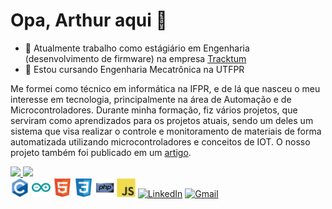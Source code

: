 # Opa, Arthur aqui 👋
* 🔭 Atualmente trabalho como estágiário em Engenharia (desenvolvimento de firmware) na empresa [Tracktum](https://tracktum.com/)
* 🌱 Estou cursando Engenharia Mecatrônica na UTFPR

Me formei como técnico em informática na IFPR, e de lá que nasceu o meu interesse em tecnologia, principalmente na área de Automação e de Microcontroladores. Durante minha formação, fiz vários projetos, que serviram como aprendizados para os projetos atuais, sendo um deles um sistema que visa realizar o controle e monitoramento de materiais de forma automatizada utilizando microcontroladores e conceitos de IOT. O nosso projeto também foi publicado em um [artigo](https://www.brazilianjournals.com/index.php/BRJD/article/view/45226).

<div>
    <a href="https://github.com/artmehl">
        <img height="180em" src="https://github-readme-stats.vercel.app/api?username=artmehl&theme=dracula&include_all_commits=true&show_icons=true&locale=pt-br">
        <img height="180em" src="https://github-readme-stats.vercel.app/api/top-langs/?username=artmehl&theme=dracula&layout=compact&locale=pt-br&langs_count=7">
    </a>
</div>

<span>
  <img alt="Ícone do C" width="30em" src="https://github.com/devicons/devicon/blob/master/icons/c/c-original.svg"/>
  <img alt="Ícone do Arduino" width="30em" src="https://github.com/devicons/devicon/blob/master/icons/arduino/arduino-original.svg"/>
  <img alt="Ícone da HTML" width="30em" src="https://github.com/devicons/devicon/blob/master/icons/html5/html5-original.svg"/>
  <img alt="Ícone das CSS" width="30em" src="https://github.com/devicons/devicon/blob/master/icons/css3/css3-original.svg"/>
  <img alt="Ícone do PHP" width="30em"src="https://github.com/devicons/devicon/blob/master/icons/php/php-original.svg"/>
  <img alt="Ícone do JavaScript" width="30px" src="https://github.com/devicons/devicon/blob/master/icons/javascript/javascript-original.svg"/>
  <a href="https://bit.ly/3MFtizn" target="_blank" rel="external"><img src="https://bit.ly/2SbOR4x" alt="LinkedIn"></a>
  <a href="mailto: arthurmehl14@gmail.com" target="_blank" rel="external"><img src="https://bit.ly/3v5jN3I" alt="Gmail"></a>
</span><br>

<span>
    
</span>


<!--
**artmehl/artmehl** is a ✨ _special_ ✨ repository because its `README.md` (this file) appears on your GitHub profile.

Here are some ideas to get you started:

- 🔭 I’m currently working on ...
- 🌱 I’m currently learning ...
- 👯 I’m looking to collaborate on ...
- 🤔 I’m looking for help with ...
- 💬 Ask me about ...
- 📫 How to reach me: ...
- 😄 Pronouns: ...
- ⚡ Fun fact: ...
-->
